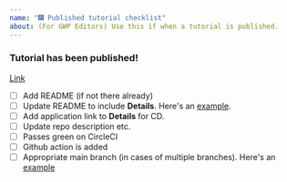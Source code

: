 ```yaml
---
name: "🎆 Published tutorial checklist"
about: (For GWP Editors) Use this if when a tutorial is published.
---
```


### Tutorial has been published!

[Link]()

- [ ] Add README (if not there already)
- [ ] Update README to include **Details**. Here's an [example](https://github.com/CIRCLECI-GWP/graphql-test-server#details).
- [ ] Add application link to **Details** for CD.
- [ ] Update repo description etc.
- [ ] Passes green on CircleCI
- [ ] Github action is added
- [ ] Appropriate main branch (in cases of multiple branches). Here's an [example](https://github.com/CIRCLECI-GWP/db-cleanups)
